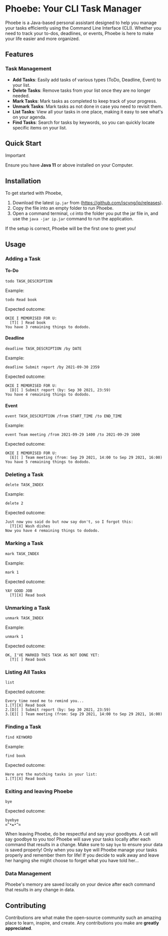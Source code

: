 
# Phoebe: Your CLI Task Manager

Phoebe is a Java-based personal assistant designed to help you manage your tasks efficiently using the Command Line Interface (CLI). Whether you need to track your to-dos, deadlines, or events, Phoebe is here to make your life easier and more organized.

## Features

### Task Management

- **Add Tasks**: Easily add tasks of various types (ToDo, Deadline, Event) to your list.
- **Delete Tasks**: Remove tasks from your list once they are no longer needed.
- **Mark Tasks**: Mark tasks as completed to keep track of your progress.
- **Unmark Tasks**: Mark tasks as not done in case you need to revisit them.
- **List Tasks**: View all your tasks in one place, making it easy to see what's on your agenda.
- **Find Tasks**: Search for tasks by keywords, so you can quickly locate specific items on your list.

## Quick Start

> [!IMPORTANT]
> Ensure you have **Java 11** or above installed on your Computer.

## Installation

To get started with Phoebe, 

1. Download the latest `ip.jar` from (https://github.com/iscyng/ip/releases).
2. Copy the file into an empty folder to run Phoebe.
3. Open a command terminal, `cd` into the folder you put the jar file in, and use the `java -jar ip.jar` command to run the application.

If the setup is correct, Phoebe will be the first one to greet you!

## Usage

### Adding a Task

#### To-Do

`todo TASK_DESCRIPTION`

Example:

`todo Read book`

Expected outcome:

```
OKIE I MEMORISED FOR U:
  [T][ ] Read book
You have 3 remaining things to dododo.
```

#### Deadline

`deadline TASK_DESCRIPTION /by DATE`

Example:

`deadline Submit report /by 2021-09-30 2359`

Expected outcome:

```
OKIE I MEMORISED FOR U:
  [D][ ] Submit report (by: Sep 30 2021, 23:59)
You have 4 remaining things to dododo.
```

#### Event

`event TASK_DESCRIPTION /from START_TIME /to END_TIME`

Example:

`event Team meeting /from 2021-09-29 1400 /to 2021-09-29 1600`

Expected outcome:

```
OKIE I MEMORISED FOR U:
  [E][ ] Team meeting (from: Sep 29 2021, 14:00 to Sep 29 2021, 16:00)
You have 5 remaining things to dododo.
```

### Deleting a Task

`delete TASK_INDEX`

Example:

`delete 2`

Expected outcome:

```
Just now you said do but now say don't, so I forgot this:
  [T][X] Wash dishes
Now you have 4 remaining things to dododo.
```

### Marking a Task

`mark TASK_INDEX`

Example:

`mark 1`

Expected outcome:

```
YAY GOOD JOB
  [T][X] Read book
```

### Unmarking a Task

`unmark TASK_INDEX`

Example:

`unmark 1`

Expected outcome:

```
OK, I'VE MARKED THIS TASK AS NOT DONE YET:
  [T][ ] Read book
```

### Listing All Tasks

`list`

Expected outcome:

```
Every time need me to remind you...
1.[T][X] Read book
2.[D][ ] Submit report (by: Sep 30 2021, 23:59)
3.[E][ ] Team meeting (from: Sep 29 2021, 14:00 to Sep 29 2021, 16:00)
```

### Finding a Task

`find KEYWORD`

Example:

`find book`

Expected outcome:

```
Here are the matching tasks in your list:
1.[T][X] Read book
```

### Exiting and leaving Phoebe

`bye`

Expected outcome:

```
byebye
ฅ^•ﻌ•^ฅ
```
When leaving Phoebe, do be respectful and say your goodbyes. A cat will say goodbye to you too!
Phoebe will save your tasks locally after each command that results in a change. Make sure to say `bye` to ensure your data is saved properly!
Only when you say bye will Phoebe manage your tasks properly and remember them for life! If you decide to walk away and leave her hanging she might choose to forget what you have told her...

### Data Management

Phoebe's memory are saved locally on your device after each command that results in any change in data.

## Contributing

Contributions are what make the open-source community such an amazing place to learn, inspire, and create. Any contributions you make are **greatly appreciated**.
